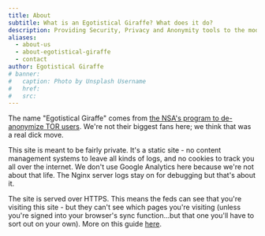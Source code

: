 ```yaml
---
title: About
subtitle: What is an Egotistical Giraffe? What does it do?
description: Providing Security, Privacy and Anonymity tools to the modern citizen
aliases:
  - about-us
  - about-egotistical-giraffe
  - contact
author: Egotistical Giraffe
# banner:
#   caption: Photo by Unsplash Username
#   href:
#   src:
---
```


The name "Egotistical Giraffe" comes from [the NSA's program to de-anonymize TOR users](https://www.theguardian.com/world/interactive/2013/oct/04/egotistical-giraffe-nsa-tor-document). We're not their biggest fans here; we think that was a real dick move.

This site is meant to be fairly private. It's a static site - no content management systems to leave all kinds of logs, and no cookies to track you all over the internet. We don't use Google Analytics here because we're not about that life. The Nginx server logs stay on for debugging but that's about it.

The site is served over HTTPS. This means the feds can see that you're visiting this site - but they can't see which pages you're visiting (unless you're signed into your browser's sync function...but that one you'll have to sort out on your own). More on this guide [here](/posts/actually-private-browsing).